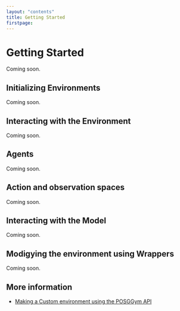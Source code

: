 ```yaml
---
layout: "contents"
title: Getting Started
firstpage:
---
```


# Getting Started

Coming soon.


## Initializing Environments

Coming soon.

## Interacting with the Environment

Coming soon.

## Agents

Coming soon.

## Action and observation spaces

Coming soon.

## Interacting with the Model

Coming soon.

## Modigying the environment using Wrappers

Coming soon.

## More information

* [Making a Custom environment using the POSGGym API](/tutorials/environment_creation)
